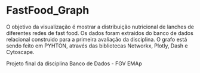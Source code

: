 # FastFood_Graph
O objetivo da visualização é mostrar a distribuição nutricional de lanches de diferentes redes de fast food.
Os dados foram extraidos do banco de dados relacional construido para a primeira avaliação da disciplina. 
O grafo está sendo feito em PYHTON, através das bibliotecas Networkx, Plotly, Dash e Cytoscape.

Projeto final da disciplina Banco de Dados - FGV EMAp
